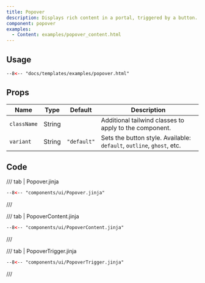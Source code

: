 ```yaml
---
title: Popover
description: Displays rich content in a portal, triggered by a button.
component: popover
examples:  
  - Content: examples/popover_content.html 
---
```


## Usage

```html
--8<-- "docs/templates/examples/popover.html"
```

## Props

| Name        | Type    | Default     | Description                                                           |
|-------------|---------|-------------|-----------------------------------------------------------------------|
| `className` | String  |             | Additional tailwind classes to apply to the component.                |
| `variant`   | String  | `"default"` | Sets the button style. Available: `default`, `outline`, `ghost`, etc. |


## Code

/// tab | Popover.jinja
```html
--8<-- "components/ui/Popover.jinja"
```
///

/// tab | PopoverContent.jinja
```html
--8<-- "components/ui/PopoverContent.jinja"
```
///

/// tab | PopoverTrigger.jinja
```html
--8<-- "components/ui/PopoverTrigger.jinja"
```
///



